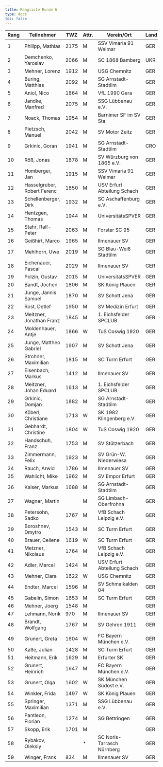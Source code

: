 ```yaml
---
title: Rangliste Runde 6
type: docs
toc: false
---
```


| Rang | Teilnehmer                  | TWZ  | Attr. | Verein/Ort                  | Land | S   | R   | V   | Punkte | Buchh | SoBerg | DiVerg |
| ---- | --------------------------- | ---- | ----- | --------------------------- | ---- | --- | --- | --- | ------ | ----- | ------ | ------ |
| 1    | Philipp, Mathias            | 2175 | M     | SSV Vimaria 91 Weimar       | GER  | 5   | 1   | 0   | 5.5    | 25.0  | 22.25  | ---    |
| 2    | Demchenko, Yaroslav         | 2066 | M     | SC 1868 Bamberg             | UKR  | 5   | 1   | 0   | 5.5    | 24.0  | 21.25  | ---    |
| 3    | Mehner, Lorenz              | 1912 | M     | USG Chemnitz                | GER  | 5   | 0   | 1   | 5.0    | 21.5  | 16.00  | ---    |
| 4    | Buring, Matthias            | 2092 | M     | SG Arnstadt-Stadtilm        | GER  | 3   | 3   | 0   | 4.5    | 22.0  | 16.00  | ---    |
| 5    | Aniol, Nico                 | 1864 | M     | VfL 1990 Gera               | GER  | 3   | 3   | 0   | 4.5    | 20.0  | 14.25  | ---    |
| 6    | Jandke, Manfred             | 2075 | M     | SSG Lübbenau e.V.           | GER  | 4   | 0   | 2   | 4.0    | 23.0  | 12.00  | ---    |
| 7    | Noack, Thomas               | 1954 | M     | Barnimer SF im SV Sta       | GER  | 3   | 2   | 1   | 4.0    | 22.5  | 12.75  | ---    |
| 8    | Pietzsch, Manuel            | 2042 | M     | SV Motor Zeitz              | GER  | 3   | 2   | 1   | 4.0    | 21.5  | 14.25  | ---    |
| 9    | Grkinic, Goran              | 1941 | M     | SG Arnstadt-Stadtilm        | CRO  | 3   | 2   | 1   | 4.0    | 19.5  | 11.25  | ---    |
| 10   | Röß, Jonas                  | 1878 | M     | SV Würzburg von 1865 e.V.   | GER  | 3   | 2   | 1   | 4.0    | 19.0  | 11.75  | ---    |
| 11   | Homberger, Jan              | 1915 | M     | SSV Vimaria 91 Weimar       | GER  | 4   | 0   | 2   | 4.0    | 19.0  | 10.00  | ---    |
| 12   | Hasselgruber, Robert Ferenc | 1850 | M     | USV Erfurt Abteilung Schach | GER  | 3   | 2   | 1   | 4.0    | 18.0  | 10.50  | ---    |
| 13   | Schellenberger, Dirk        | 1932 | M     | SC Aschaffenburg e.V.       | GER  | 3   | 2   | 1   | 4.0    | 18.0  | 10.25  | ---    |
| 14   | Hentzgen, Thomas            | 1944 | M     | UniversitätsSPVER           | GER  | 3   | 2   | 1   | 4.0    | 17.0  | 10.50  | ---    |
| 15   | Stahr, Ralf-Peter           | 2063 | M     | Forster SC 95               | GER  | 3   | 1   | 2   | 3.5    | 24.5  | 12.25  | ---    |
| 16   | Geißhirt, Marco             | 1965 | M     | Ilmenauer SV                | GER  | 3   | 1   | 2   | 3.5    | 23.0  | 12.25  | ---    |
| 17   | Mehlhorn, Uwe               | 2019 | M     | SG Blau-Weiß Stadtilm       | GER  | 3   | 1   | 2   | 3.5    | 22.0  | 10.00  | ---    |
| 18   | Eichenauer, Pascal          | 2029 | M     | Ilmenauer SV                | GER  | 3   | 1   | 2   | 3.5    | 21.5  | 11.50  | ---    |
| 19   | Polzin, Gustav              | 2015 | M     | UniversitätsSPVER           | GER  | 2   | 3   | 1   | 3.5    | 19.5  | 10.50  | ---    |
| 20   | Bandt, Jochen               | 1806 | M     | SK König Plauen             | GER  | 1   | 5   | 0   | 3.5    | 18.5  | 10.00  | ---    |
| 21   | Junge, Jannis Samuel        | 1870 | M     | SV Schott Jena              | GER  | 3   | 1   | 2   | 3.5    | 18.5  | 8.75   | ---    |
| 22   | Rost, Detlef                | 1950 | M     | SV Medizin Erfurt           | GER  | 1   | 5   | 0   | 3.5    | 18.0  | 10.00  | ---    |
| 23   | Meitzner, Jonathan Franz    | 1845 | M     | 1. Eichsfelder SPCLUB       | GER  | 3   | 1   | 2   | 3.5    | 17.5  | 8.50   | ---    |
| 24   | Moldenhauer, Antje          | 1866 | W     | TuS Coswig 1920             | GER  | 3   | 1   | 2   | 3.5    | 16.5  | 8.75   | ---    |
| 25   | Junge, Mattheo Gabriel      | 1907 | M     | SV Schott Jena              | GER  | 3   | 1   | 2   | 3.5    | 16.0  | 6.75   | ---    |
| 26   | Strohner, Maximilian        | 1815 | M     | SC Turm Erfurt              | GER  | 3   | 1   | 2   | 3.5    | 15.5  | 7.00   | ---    |
| 27   | Eisenbach, Markus           | 1412 | M     | Ilmenauer SV                | GER  | 2   | 2   | 2   | 3.0    | 21.0  | 9.50   | ---    |
| 28   | Meitzner, Johan Eduard      | 1613 | M     | 1. Eichsfelder SPCLUB       | GER  | 2   | 2   | 2   | 3.0    | 20.5  | 9.75   | ---    |
| 29   | Grkinic, Domjan             | 1882 | M     | SG Arnstadt-Stadtilm        | GER  | 2   | 2   | 2   | 3.0    | 20.5  | 9.25   | ---    |
| 30   | Köberl, Christiane          | 1713 | W     | SK 1982 Klingenberg e.V.    | GER  | 3   | 0   | 3   | 3.0    | 19.0  | 7.00   | ---    |
| 31   | Gebhardt, Christine         | 1804 | W     | TuS Coswig 1920             | GER  | 3   | 0   | 3   | 3.0    | 19.0  | 6.50   | ---    |
| 32   | Handschuh, Franz            | 1753 | M     | SV Stützerbach              | GER  | 3   | 0   | 3   | 3.0    | 19.0  | 5.50   | ---    |
| 33   | Zimmermann, Felix           | 1923 | M     | SV Grün-W. Niederwiesa      | GER  | 2   | 2   | 1   | 3.0    | 18.5  | 8.25   | ---    |
| 34   | Rauch, Arwid                | 1786 | M     | Ilmenauer SV                | GER  | 3   | 0   | 3   | 3.0    | 17.5  | 6.50   | ---    |
| 35   | Wahlicht, Mike              | 1962 | M     | SV Empor Erfurt             | GER  | 2   | 2   | 2   | 3.0    | 17.0  | 7.00   | ---    |
| 36   | Kaiser, Markus              | 1688 | M     | SG Arnstadt-Stadtilm        | GER  | 2   | 2   | 2   | 3.0    | 16.0  | 6.25   | ---    |
| 37   | Wagner, Martin              |      | M     | SG Limbach-Oberfrohna       | GER  | 1   | 3   | 2   | 2.5    | 20.5  | 7.75   | ---    |
| 38   | Petersohn, Sadko            | 1767 | M     | VfB Schach Leipzig e.V.     | GER  | 2   | 1   | 3   | 2.5    | 19.5  | 6.00   | ---    |
| 39   | Boroshnev, Dmytro           | 1543 | M     | SC Turm Erfurt              | GER  | 2   | 1   | 3   | 2.5    | 19.5  | 5.75   | ---    |
| 40   | Brauer, Celiene             | 1619 | W     | SC Turm Erfurt              | GER  | 2   | 1   | 3   | 2.5    | 18.0  | 5.50   | ---    |
| 41   | Metzner, Nikolaus           | 1764 | M     | VfB Schach Leipzig e.V.     | GER  | 2   | 1   | 3   | 2.5    | 16.0  | 5.75   | ---    |
| 42   | Adler, Marcel               | 1424 | M     | USV Erfurt Abteilung Schach | GER  | 2   | 1   | 3   | 2.5    | 14.5  | 4.50   | ---    |
| 43   | Mehner, Clara               | 1622 | W     | USG Chemnitz                | GER  | 2   | 1   | 3   | 2.5    | 13.5  | 2.75   | ---    |
| 44   | Endter, Marcel              | 1596 | M     | SV Schmalkalden 04          | GER  | 1   | 2   | 3   | 2.0    | 17.5  | 5.50   | ---    |
| 45   | Gabelin, Simon              | 1653 | M     | SC Turm Erfurt              | GER  | 1   | 2   | 3   | 2.0    | 17.0  | 3.75   | ---    |
| 46   | Mehner, Joerg               | 1548 | M     |                             | GER  | 2   | 0   | 4   | 2.0    | 16.5  | 3.00   | ---    |
| 47   | Lehmann, Norik              | 970  | M     | Ilmenauer SV                | GER  | 2   | 0   | 4   | 2.0    | 16.0  | 4.00   | ---    |
| 48   | Brandt, Wolfgang            | 1767 | M     | SV Gehren 1911              | GER  | 1   | 2   | 3   | 2.0    | 15.0  | 4.00   | ---    |
| 49   | Grunert, Greta              | 1604 | W     | FC Bayern München e.V.      | GER  | 2   | 0   | 4   | 2.0    | 15.0  | 3.00   | ---    |
| 50   | Kaße, Julian                | 1428 | M     | SC Turm Erfurt              | GER  | 1   | 2   | 3   | 2.0    | 13.5  | 3.00   | ---    |
| 51   | Heitmann, Erik              | 1629 | M     | Erfurter SK                 | GER  | 2   | 0   | 4   | 2.0    | 13.5  | 1.00   | ---    |
| 52   | Grunert, Heinrich           | 1647 | M     | FC Bayern München e.V.      | GER  | 1   | 2   | 3   | 2.0    | 13.0  | 2.00   | ---    |
| 53   | Grunert, Olga               | 1602 | W     | SK München Südost e.V.      | GER  | 2   | 0   | 4   | 2.0    | 12.5  | 2.00   | ---    |
| 54   | Winkler, Frida              | 1497 | W     | SK König Plauen             | GER  | 1   | 1   | 4   | 1.5    | 18.0  | 3.75   | ---    |
| 55   | Springer, Maximilian        | 1371 | M     | SSG Lübbenau e.V.           | GER  | 1   | 1   | 4   | 1.5    | 15.0  | 1.75   | ---    |
| 56   | Pantleon, Florian           | 1274 | M     | SG Bettringen               | GER  | 1   | 0   | 5   | 1.0    | 14.5  | 1.00   | ---    |
| 57   | Skopp, Erik                 | 1701 | M     |                             | GER  | 1   | 0   | 5   | 1.0    | 10.5  | 0.00   | ---    |
| 58   | Rybakov, Oleksiy            |      | \*    | SC Noris-Tarrasch Nürnberg  | GER  | 0   | 1   | 2   | 0.5    | 10.0  | 1.75   | ---    |
| 59   | Winger, Frank               | 834  | M     | Ilmenauer SV                | GER  | 0   | 0   | 6   | 0.0    | 12.5  | 0.00   | ---    |